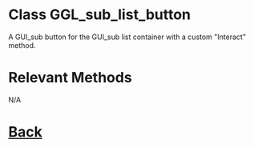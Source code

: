 # Class GGL_sub_list_button

A GUI_sub button for the GUI_sub list container with a custom "Interact" method.

# Relevant Methods

N/A

# [Back](https://github.com/Ced30/GML-GUI-Library-GGL-Documentation/blob/main/API/Struct_Prefabs.md)



